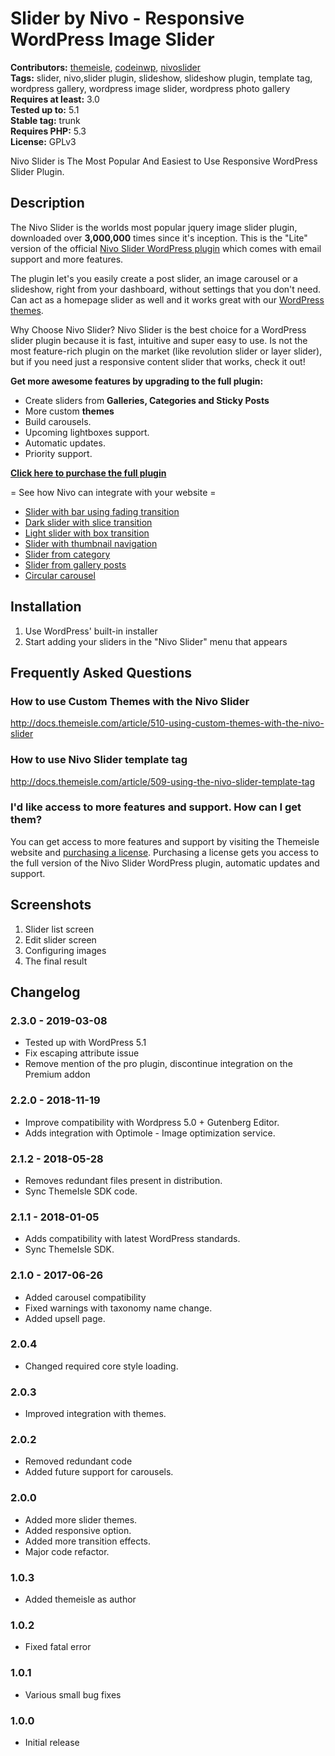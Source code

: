 # Slider by Nivo - Responsive WordPress Image Slider #
**Contributors:** [themeisle](https://profiles.wordpress.org/themeisle), [codeinwp](https://profiles.wordpress.org/codeinwp), [nivoslider](https://profiles.wordpress.org/nivoslider)  
**Tags:** slider, nivo,slider plugin, slideshow, slideshow plugin, template tag, wordpress gallery, wordpress image slider, wordpress photo gallery  
**Requires at least:** 3.0  
**Tested up to:** 5.1  
**Stable tag:** trunk  
**Requires PHP:** 5.3  
**License:** GPLv3  

Nivo Slider is The Most Popular And Easiest to Use Responsive WordPress Slider Plugin.

## Description ##

The Nivo Slider is the worlds most popular jquery image slider plugin, downloaded over **3,000,000** times since it's inception. This
is the "Lite" version of the official [Nivo Slider WordPress plugin](https://themeisle.com/plugins/nivo-slider?utm_source=wordpress.org&utm_medium=web&utm_content=description_link&utm_campaign=nivoslider_lite_plugin)
which comes with email support and more features.

The plugin let's you easily create a post slider, an image carousel or a slideshow, right from your dashboard, without settings that you don't need. Can act as a homepage slider as well and it works great with our [WordPress themes](https://themeisle.com/wordpress-themes/free/).

Why Choose Nivo Slider?
Nivo Slider is the best choice for a WordPress slider plugin because it is fast, intuitive and super easy to use. Is not the most feature-rich plugin on the market (like revolution slider or layer slider), but if you need just a responsive content slider that works, check it out!

**Get more awesome features by upgrading to the full plugin:**

* Create sliders from **Galleries, Categories and Sticky Posts**
* More custom **themes**
* Build carousels.
* Upcoming lightboxes support.
* Automatic updates.
* Priority support.

**[Click here to purchase the full plugin](https://themeisle.com/plugins/nivo-slider?utm_source=wordpress.org&utm_medium=web&utm_content=purchase_link&utm_campaign=nivoslider_lite_plugin)**

 = See how Nivo can integrate with your website  =

* [ Slider with bar using fading transition  ](https://demo.themeisle.com/nivo-slider/slider-bar-fade)
* [ Dark slider with slice transition ](https://demo.themeisle.com/nivo-slider/slider-dark-slice/)
* [ Light slider with box transition ](https://demo.themeisle.com/nivo-slider/slider-light-box/)
* [ Slider with thumbnail navigation ](https://demo.themeisle.com/nivo-slider/slider-thumbnail/)
* [ Slider from category ](https://demo.themeisle.com/nivo-slider/slider-category/)
* [ Slider from gallery posts ](https://demo.themeisle.com/nivo-slider/slider-gallery/)
* [ Circular carousel ](https://demo.themeisle.com/nivo-slider/circular-carousel/)

## Installation ##

1. Use WordPress' built-in installer
2. Start adding your sliders in the "Nivo Slider" menu that appears

## Frequently Asked Questions ##

### How to use  Custom Themes with the Nivo Slider ###
http://docs.themeisle.com/article/510-using-custom-themes-with-the-nivo-slider

### How to use  Nivo Slider template tag ###
http://docs.themeisle.com/article/509-using-the-nivo-slider-template-tag


### I'd like access to more features and support. How can I get them? ###

You can get access to more features and support by visiting the Themeisle website and
[purchasing a license](https://themeisle.com/plugins/nivo-slider?utm_source=wordpress.org&utm_medium=web&utm_content=faq_link&utm_campaign=nivoslider_lite_plugin).
Purchasing a license gets you access to the full version of the Nivo Slider WordPress plugin, automatic updates and support.

## Screenshots ##

1. Slider list screen
2. Edit slider screen
3. Configuring images
4. The final result

## Changelog ##
### 2.3.0 - 2019-03-08  ###

* Tested up with WordPress 5.1
* Fix escaping attribute issue
* Remove mention of the pro plugin, discontinue integration on the Premium addon


### 2.2.0 - 2018-11-19  ###

* Improve compatibility with Wordpress 5.0 + Gutenberg Editor. 
* Adds integration with  Optimole - Image optimization service.


### 2.1.2 - 2018-05-28  ###

* Removes redundant files present in distribution.
* Sync ThemeIsle SDK code.


### 2.1.1 - 2018-01-05  ###

* Adds compatibility with latest WordPress standards.
* Sync ThemeIsle SDK.


### 2.1.0 - 2017-06-26  ###

* Added carousel compatibility
* Fixed warnings with taxonomy name change.
* Added upsell page.



### 2.0.4 ###
 * Changed required core style loading.

### 2.0.3 ###
 * Improved integration with themes.

### 2.0.2 ###
 * Removed redundant code
 * Added future support for carousels.


### 2.0.0 ###
 * Added more slider themes.
 * Added responsive option.
 * Added more transition effects.
 * Major code refactor.

### 1.0.3 ###
 * Added themeisle as author

### 1.0.2 ###
 * Fixed fatal error
 
### 1.0.1 ###
 * Various small bug fixes

### 1.0.0 ###
 * Initial release
